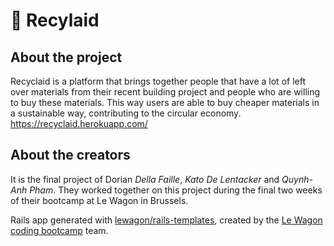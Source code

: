 # :seedling: Recylaid

## About the project

 Recyclaid is a platform that brings together people that have a lot of left over materials from their recent building project and people who are willing to buy these materials.
 This way users are able to buy cheaper materials in a sustainable way, contributing to the circular economy.
 https://recyclaid.herokuapp.com/
 
 ## About the creators
 
 It is the final project of Dorian *Della Faille*, *Kato De Lentacker* and *Quynh-Anh Pham*. They worked together on this project during the final two weeks of their bootcamp at Le Wagon in Brussels. 

Rails app generated with [lewagon/rails-templates](https://github.com/lewagon/rails-templates), created by the [Le Wagon coding bootcamp](https://www.lewagon.com) team.
